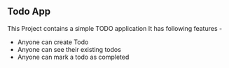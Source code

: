 ## Todo App

This Project contains a simple TODO application
It has following features -

- Anyone can create Todo
- Anyone can see their existing todos
- Anyone can mark a todo as completed